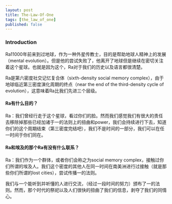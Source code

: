 ```yaml
---
layout: post
title: The-Law-Of-One
tags: [the_law_of_one]
published: false
---
```


### Introduction

Ra11000年前来到过地球，作为一种外星传教士，目的是帮助地球人精神上的发展（mental
evolution）。但是他的尝试失败了，他离开了地球但是继续在密切关注着这个星球。也就是因为这个，Ra对于我们的历史以及语言都很清楚。

Ra是第六密度社交记忆复合体（sixth-density social memory complex），由于地球临近第三密度演化周期的终点（near the end of the third-density cycle of evolution），这意味着Ra比我们先进三个层级。

<!-- more -->

#### Ra有什么目的？

Ra：我们曾经行走于这个星球，看过你们的脸。然而我们感觉我们有很大的责任去移除掉那些已经加诸于一的法则上的扭曲和power，我们会持续进行下去，知道你们的这个周期结束（第三密度完结吧），我们不是时间的一部分，我们可以在任一时间于你们同在。

#### Ra和埃及的那个Ra有没有什么联系？

Ra：我们作为一个群体，或者你们会称之为social memory complex，接触过你们所谓的埃及人。我们这个密度的其他人在同一时间在南美洲进行过接触（就是那些你们所谓的lost cities），尝试传播一的法则。

我们与一个能听到并听懂的人进行交流，（经过一段时间的努力）颁布了一的法则。然而，那个时代的祭祀以及人们很快的扭曲了我们的信息，剥夺了我们的同情心。